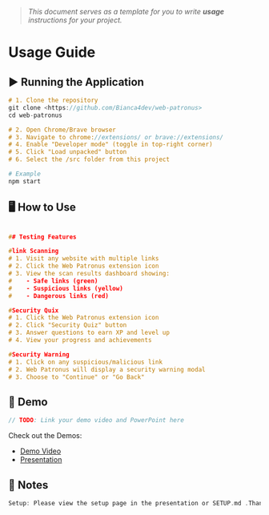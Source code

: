 > *This document serves as a template for you to write **usage** instructions for your project.* 

# Usage Guide

## ▶️ Running the Application
``` c
# 1. Clone the repository
git clone <https://github.com/Bianca4dev/web-patronus>
cd web-patronus

# 2. Open Chrome/Brave browser
# 3. Navigate to chrome://extensions/ or brave://extensions/
# 4. Enable "Developer mode" (toggle in top-right corner)
# 5. Click "Load unpacked" button
# 6. Select the /src folder from this project
```
``` bash
# Example
npm start
```

## 🖥️ How to Use
``` c

## Testing Features

#link Scanning
# 1. Visit any website with multiple links
# 2. Click the Web Patronus extension icon
# 3. View the scan results dashboard showing:
#    - Safe links (green)
#    - Suspicious links (yellow) 
#    - Dangerous links (red)

#Security Quix
# 1. Click the Web Patronus extension icon
# 2. Click "Security Quiz" button
# 3. Answer questions to earn XP and level up
# 4. View your progress and achievements

#Security Warning
# 1. Click on any suspicious/malicious link
# 2. Web Patronus will display a security warning modal
# 3. Choose to "Continue" or "Go Back"
```

## 🎥 Demo
``` c
// TODO: Link your demo video and PowerPoint here
```
Check out the Demos: 
- [Demo Video](https://youtu.be/RRfi1SDgbn8)
- [Presentation](../demo/WebPatronus.pptx)

## 📌 Notes
``` c
Setup: Please view the setup page in the presentation or SETUP.md .Thank you 
```

